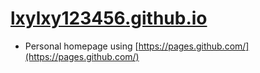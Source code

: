 # [lxylxy123456.github.io](https://lxylxy123456.github.io)
* Personal homepage using [https://pages.github.com/](https://pages.github.com/)
